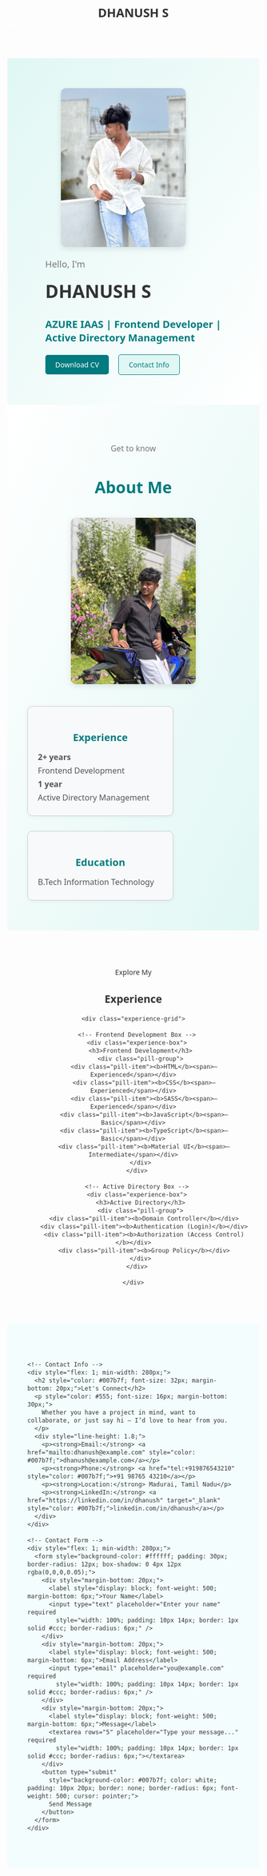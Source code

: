 <html lang="en">
<head>
  <meta name="viewport" content="width=device-width, initial-scale=1.0" />
  <meta charset="UTF-8" />
  <meta name="viewport" content="width=device-width, initial-scale=1.0" />
  <title>Dhanush S Portfolio</title>
  <style>
    /* General Styles */
    body {
      margin: 0;
      font-family: 'Segoe UI', sans-serif;
      scroll-behavior: smooth;
      color: #333;
    }

    header {
      display: flex;
      justify-content: space-between;
      align-items: center;
      padding: 20px 40px;
      background-color: #007b7f;
      color: white;
    }

    .logo {
      font-size: 24px;
      font-weight: bold;
    }

    nav ul {
      list-style: none;
      display: flex;
      gap: 20px;
      margin: 0;
      padding: 0;
    }

    nav a {
      color: white;
      text-decoration: none;
      font-weight: 500;
    }

    nav a:hover {
      text-decoration: underline;
    }

    /* Home Section */
    .content {
      display: flex;
      flex-wrap: wrap;
      align-items: center;
      justify-content: center;
      padding: 60px 20px;
      background: linear-gradient(to bottom right, #e0f7f4, #ffffff);
    }

    .image-box img {
      width: 250px;
      border-radius: 10px;
      box-shadow: 0 4px 12px rgba(0,0,0,0.1);
      margin-right: 40px;
    }

    .text-box {
      max-width: 500px;
    }

    .intro {
      font-size: 18px;
      color: #777;
    }

    h1 {
      font-size: 36px;
      margin: 10px 0;
    }

    .subheading {
      font-size: 20px;
      color: #007b7f;
      margin-bottom: 20px;
    }

    .buttons a {
      display: inline-block;
      margin-right: 15px;
      padding: 10px 20px;
      border-radius: 5px;
      text-decoration: none;
      font-weight: 500;
    }

    .btn {
      background-color: #007b7f;
      color: white;
    }

    .btn-secondary {
      background-color: #e0f7f4;
      color: #007b7f;
      border: 1px solid #007b7f;
    }

    /* About Section */
    .about-section {
      padding: 60px 40px;
      background: linear-gradient(to bottom right, #ffffff, #e0f7f4);
    }

    .about-header {
      text-align: center;
      margin-bottom: 40px;
    }

    .get-to-know {
      font-size: 16px;
      color: #777;
    }

    .about-header h2 {
      font-size: 32px;
      color: #007b7f;
    }

    .about-content {
      display: flex;
      flex-wrap: wrap;
      gap: 40px;
      justify-content: center;
    }

    .about-image img {
      width: 250px;
      border-radius: 10px;
      box-shadow: 0 4px 12px rgba(0,0,0,0.1);
    }

    .about-boxes {
      display: flex;
      gap: 30px;
      flex-wrap: wrap;
    }

    .info-box {
      background-color: #f8f9fa;
      border: 1px solid #ccc;
      padding: 20px;
      border-radius: 10px;
      width: 250px;
      box-shadow: 0 2px 8px rgba(0,0,0,0.05);
    }

    .info-box h3 {
      text-align: center;
      font-size: 20px;
      color: #007b7f;
      margin-bottom: 15px;
    }

    .info-box p {
      font-size: 16px;
      color: #555;
      margin: 5px 0;
    }

    /* Experience Section */
    .experience-section {
      padding: 60px 20px;
      text-align: center;
      background-image: url('experience background.jpg');
      background-size: cover;
      background-repeat: no-repeat;
      background-position: center;
      background-attachment: fixed;
      color: #333;
    }

    .experience-section-inner {
      background-color: rgba(255, 255, 255, 0.85);
      border-radius: 12px;
      max-width: 1000px;
      margin: auto;
      padding: 40px 20px;
    }

    .experience-section-inner h2 {
      font-size: 36px;
      color: #007b7f;
      margin-bottom: 40px;
    }

    .experience-grid {
      display: flex;
      flex-wrap: wrap;
      justify-content: center;
      gap: 40px;
    }

    .experience-box {
      background-color: #fff;
      border: 1px solid #ddd;
      border-radius: 10px;
      padding: 30px 20px;
      width: 320px;
      box-shadow: 0 4px 12px rgba(0,0,0,0.05);
      display: flex;
      flex-direction: column;
      align-items: center;
    }

    .experience-box h3 {
      font-size: 20px;
      color: #007b7f;
      margin-bottom: 20px;
    }

    .pill-group {
      display: flex;
      flex-wrap: wrap;
      justify-content: center;
      gap: 12px;
    }

    .pill-item {
      background-color: #e9f5f4;
      padding: 8px 14px;
      border-radius: 20px;
      font-size: 14px;
      color: #555;
      box-shadow: 0 2px 4px rgba(0,0,0,0.05);
    }

    .pill-item b {
      font-size: 15px;
      color: #007b7f;
      font-weight: 600;
    }

    .pill-item span {
      font-size: 13px;
      font-style: italic;
      margin-left: 6px;
    }

    @media (max-width: 768px) {
      .content, .about-content, .experience-grid {
        flex-direction: column;
        align-items: center;
      }

      .experience-box {
        width: 90%;
      }
    }
  </style>
</head>
<body>

  <header>
    <div class="logo">DHANUSH S</div>
    <nav>
      <ul>
        <li><a href="#about">About</a></li>
        <li><a href="#experience">Experience</a></li>
        <li><a href="#">Projects</a></li>
        <li><a href="#contact">Contact</a></li>
      </ul>
    </nav>
  </header>

  <!-- Home Section -->
  <main>
    <div class="content">
      <div class="image-box">
        <img src="my image .jpg" alt="Dhanush S" />
      </div>
      <div class="text-box">
        <p class="intro">Hello, I'm</p>
        <h1>DHANUSH S</h1>
        <h3 class="subheading">AZURE IAAS | Frontend Developer | <br>Active Directory Management</h3>
        <div class="buttons">
          <a href="#" class="btn">Download CV</a>
          <a href="#" class="btn btn-secondary">Contact Info</a>
        </div>
      </div>
    </div>
  </main>

  <!-- About Section -->
  <section id="about" class="about-section">
    <div class="about-header">
      <p class="get-to-know">Get to know</p>
      <h2>About Me</h2>
    </div>
    <div class="about-content">
      <div class="about-image">
        <img src="about photo.jpg" alt="Dhanush S" />
      </div>
      <div class="about-boxes">
        <div class="info-box">
          <h3>Experience</h3>
          <p><strong>2+ years</strong></p>
          <p>Frontend Development</p>
          <p><strong>1 year</strong></p>
          <p>Active Directory Management</p>
        </div>
        <div class="info-box">
          <h3>Education</h3>
          <p>B.Tech Information Technology</p>
        </div>
      </div>
    </div>
  </section>

  <!-- Experience Section -->
  <section id="experience" class="experience-section">
    <p>Explore My</p>
    <h2>Experience</h2>

    <div class="experience-grid">

      <!-- Frontend Development Box -->
      <div class="experience-box">
        <h3>Frontend Development</h3>
        <div class="pill-group">
          <div class="pill-item"><b>HTML</b><span>– Experienced</span></div>
          <div class="pill-item"><b>CSS</b><span>– Experienced</span></div>
          <div class="pill-item"><b>SASS</b><span>– Experienced</span></div>
          <div class="pill-item"><b>JavaScript</b><span>– Basic</span></div>
          <div class="pill-item"><b>TypeScript</b><span>– Basic</span></div>
          <div class="pill-item"><b>Material UI</b><span>– Intermediate</span></div>
        </div>
      </div>

      <!-- Active Directory Box -->
      <div class="experience-box">
        <h3>Active Directory</h3>
        <div class="pill-group">
          <div class="pill-item"><b>Domain Controller</b></div>
          <div class="pill-item"><b>Authentication (Login)</b></div>
          <div class="pill-item"><b>Authorization (Access Control)</b></div>
          <div class="pill-item"><b>Group Policy</b></div>
        </div>
      </div>

    </div>
  </section>
  <section id="contact" style="padding: 60px 40px; background-color: #f4fdfd; font-family: 'Segoe UI', sans-serif;">
  <div style="max-width: 1000px; margin: auto; display: flex; flex-wrap: wrap; gap: 40px; justify-content: center;">
    
    <!-- Contact Info -->
    <div style="flex: 1; min-width: 280px;">
      <h2 style="color: #007b7f; font-size: 32px; margin-bottom: 20px;">Let's Connect</h2>
      <p style="color: #555; font-size: 16px; margin-bottom: 30px;">
        Whether you have a project in mind, want to collaborate, or just say hi — I’d love to hear from you.
      </p>
      <div style="line-height: 1.8;">
        <p><strong>Email:</strong> <a href="mailto:dhanush@example.com" style="color: #007b7f;">dhanush@example.com</a></p>
        <p><strong>Phone:</strong> <a href="tel:+919876543210" style="color: #007b7f;">+91 98765 43210</a></p>
        <p><strong>Location:</strong> Madurai, Tamil Nadu</p>
        <p><strong>LinkedIn:</strong> <a href="https://linkedin.com/in/dhanush" target="_blank" style="color: #007b7f;">linkedin.com/in/dhanush</a></p>
      </div>
    </div>

    <!-- Contact Form -->
    <div style="flex: 1; min-width: 280px;">
      <form style="background-color: #ffffff; padding: 30px; border-radius: 12px; box-shadow: 0 4px 12px rgba(0,0,0,0.05);">
        <div style="margin-bottom: 20px;">
          <label style="display: block; font-weight: 500; margin-bottom: 6px;">Your Name</label>
          <input type="text" placeholder="Enter your name" required
            style="width: 100%; padding: 10px 14px; border: 1px solid #ccc; border-radius: 6px;" />
        </div>
        <div style="margin-bottom: 20px;">
          <label style="display: block; font-weight: 500; margin-bottom: 6px;">Email Address</label>
          <input type="email" placeholder="you@example.com" required
            style="width: 100%; padding: 10px 14px; border: 1px solid #ccc; border-radius: 6px;" />
        </div>
        <div style="margin-bottom: 20px;">
          <label style="display: block; font-weight: 500; margin-bottom: 6px;">Message</label>
          <textarea rows="5" placeholder="Type your message..." required
            style="width: 100%; padding: 10px 14px; border: 1px solid #ccc; border-radius: 6px;"></textarea>
        </div>
        <button type="submit"
          style="background-color: #007b7f; color: white; padding: 10px 20px; border: none; border-radius: 6px; font-weight: 500; cursor: pointer;">
          Send Message
        </button>
      </form>
    </div>
  </div>
</section>
